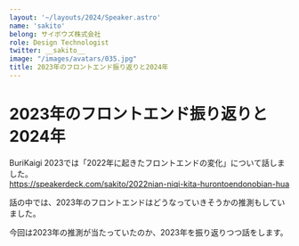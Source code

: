 ```yaml
---
layout: '~/layouts/2024/Speaker.astro'
name: 'sakito'
belong: サイボウズ株式会社
role: Design Technologist
twitter: __sakito__
image: "/images/avatars/035.jpg"
title: 2023年のフロントエンド振り返りと2024年
---
```


# 2023年のフロントエンド振り返りと2024年

BuriKaigi 2023では「2022年に起きたフロントエンドの変化」について話しました。  
https://speakerdeck.com/sakito/2022nian-niqi-kita-hurontoendonobian-hua

話の中では、2023年のフロントエンドはどうなっていきそうかの推測もしていました。

今回は2023年の推測が当たっていたのか、2023年を振り返りつつ話をします。